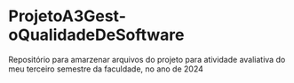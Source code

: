 # ProjetoA3Gest-oQualidadeDeSoftware
Repositório para amarzenar arquivos do projeto para atividade avaliativa do meu terceiro semestre da faculdade, no ano de 2024
